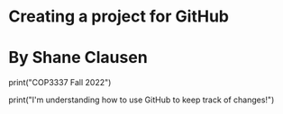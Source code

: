 # Creating a project for GitHub
# By Shane Clausen
 
print("COP3337 Fall 2022")

print("I'm understanding how to use GitHub to keep track of changes!")
